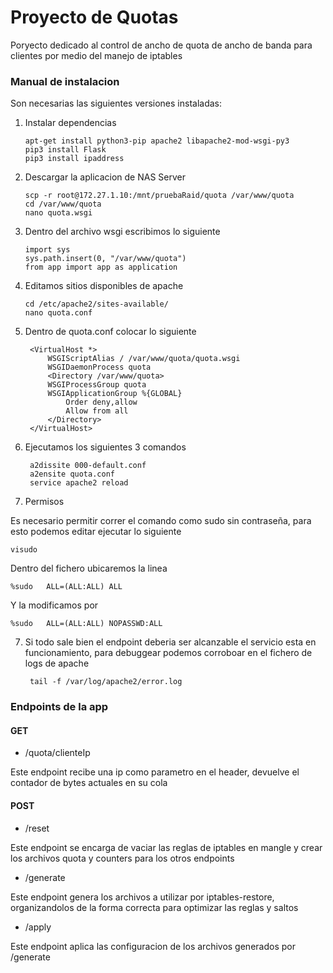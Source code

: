 # Proyecto de Quotas

Poryecto dedicado al control de ancho de quota de ancho de banda para clientes por medio del manejo de iptables



### Manual de instalacion
Son necesarias las siguientes versiones instaladas:

1. Instalar dependencias

       apt-get install python3-pip apache2 libapache2-mod-wsgi-py3
       pip3 install Flask
       pip3 install ipaddress

2. Descargar la aplicacion de NAS Server

       scp -r root@172.27.1.10:/mnt/pruebaRaid/quota /var/www/quota
       cd /var/www/quota
       nano quota.wsgi

3. Dentro del archivo wsgi escribimos lo siguiente

       import sys
       sys.path.insert(0, "/var/www/quota")
       from app import app as application

4. Editamos sitios disponibles de apache

       cd /etc/apache2/sites-available/
       nano quota.conf

5. Dentro de quota.conf colocar lo siguiente

        <VirtualHost *>
            WSGIScriptAlias / /var/www/quota/quota.wsgi
            WSGIDaemonProcess quota
            <Directory /var/www/quota>
            WSGIProcessGroup quota
            WSGIApplicationGroup %{GLOBAL}
                Order deny,allow
                Allow from all
            </Directory>
        </VirtualHost>

6. Ejecutamos los siguientes 3 comandos

        a2dissite 000-default.conf
        a2ensite quota.conf
        service apache2 reload

7. Permisos

Es necesario permitir correr el comando como sudo sin contraseña, para esto podemos editar ejecutar lo siguiente

    visudo

Dentro del fichero ubicaremos la linea

    %sudo   ALL=(ALL:ALL) ALL

Y la modificamos por

    %sudo   ALL=(ALL:ALL) NOPASSWD:ALL

7. Si todo sale bien el endpoint deberia ser alcanzable el servicio esta en funcionamiento, para debuggear podemos corroboar en el fichero de logs de apache

        tail -f /var/log/apache2/error.log

### Endpoints de la app

#### GET
- /quota/clienteIp

Este endpoint recibe una ip como parametro en el header, devuelve el contador de bytes actuales en su cola

#### POST
- /reset

Este endpoint se encarga de vaciar las reglas de iptables en mangle y crear los archivos quota y counters para los otros endpoints

- /generate

Este endpoint genera los archivos a utilizar por iptables-restore, organizandolos de la forma correcta para optimizar las reglas y saltos

- /apply

Este endpoint aplica las configuracion de los archivos generados por /generate 
